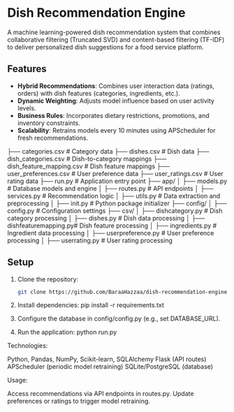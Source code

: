 # Dish Recommendation Engine

A machine learning-powered dish recommendation system that combines collaborative filtering (Truncated SVD) and content-based filtering (TF-IDF) to deliver personalized dish suggestions for a food service platform.

## Features
- **Hybrid Recommendations**: Combines user interaction data (ratings, orders) with dish features (categories, ingredients, etc.).
- **Dynamic Weighting**: Adjusts model influence based on user activity levels.
- **Business Rules**: Incorporates dietary restrictions, promotions, and inventory constraints.
- **Scalability**: Retrains models every 10 minutes using APScheduler for fresh recommendations.

├── categories.csv           # Category data
├── dishes.csv               # Dish data
├── dish_categories.csv      # Dish-to-category mappings
├── dish_feature_mapping.csv # Dish feature mappings
├── user_preferences.csv     # User preference data
├── user_ratings.csv         # User rating data
├── run.py                   # Application entry point
├── app/
│   ├── models.py            # Database models and engine
│   ├── routes.py            # API endpoints
│   ├── services.py          # Recommendation logic
│   ├── utils.py             # Data extraction and preprocessing
│   ├── init.py          # Python package initializer
├── config/
│   ├── config.py            # Configuration settings
├── csv/
│   ├── dishcategory.py      # Dish category processing
│   ├── dishes.py            # Dish data processing
│   ├── dishfeaturemapping.py# Dish feature processing
│   ├── ingredients.py       # Ingredient data processing
│   ├── userpreference.py    # User preference processing
│   ├── userrating.py        # User rating processing


## Setup
1. Clone the repository:
   ```bash
   git clone https://github.com/BaraaHazzaa/dish-recommendation-engine.git
2. Install dependencies:
    pip install -r requirements.txt

3. Configure the database in config/config.py (e.g., set DATABASE_URL).

4. Run the application:
    python run.py


Technologies:

Python, Pandas, NumPy, Scikit-learn, SQLAlchemy
Flask (API routes)
APScheduler (periodic model retraining)
SQLite/PostgreSQL (database)

Usage:

Access recommendations via API endpoints in routes.py.
Update preferences or ratings to trigger model retraining.